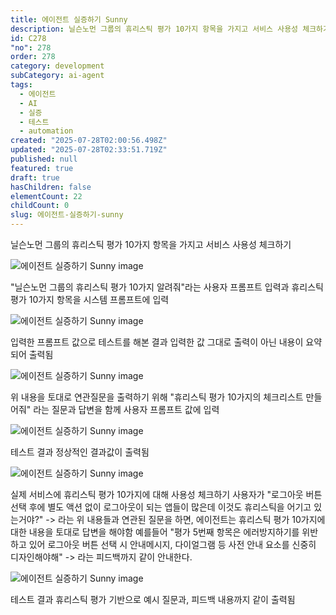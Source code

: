 ```yaml
---
title: 에이전트 실증하기 Sunny
description: 닐슨노먼 그룹의 휴리스틱 평가 10가지 항목을 가지고 서비스 사용성 체크하기 "닐슨노먼 그룹의 휴리스틱 평가 10가지 알려줘"라는 사용자 프롬프트 입력과 휴리스틱 평가 10가지 항목을 시스템 프롬프트에 입력 입력한 프롬프트 값으로 테스트를 해본 결과 입력한 값 그대로 출력이 아닌 ...
id: C278
"no": 278
order: 278
category: development
subCategory: ai-agent
tags:
  - 에이전트
  - AI
  - 실증
  - 테스트
  - automation
created: "2025-07-28T02:00:56.498Z"
updated: "2025-07-28T02:33:51.719Z"
published: null
featured: true
draft: true
hasChildren: false
elementCount: 22
childCount: 0
slug: 에이전트-실증하기-sunny
---
```


닐슨노먼 그룹의 휴리스틱 평가 10가지 항목을 가지고 서비스 사용성 체크하기



![에이전트 실증하기 Sunny image](https://image.lemoncloud.io/e5a8942d-a416-4d78-8e9e-461b1f9c1c8b)

"닐슨노먼 그룹의 휴리스틱 평가 10가지 알려줘"라는 사용자 프롬프트 입력과 휴리스틱 평가 10가지 항목을 시스템 프롬프트에 입력



![에이전트 실증하기 Sunny image](https://image.lemoncloud.io/be5bcf43-5ba9-4c18-bbb8-908c46a46580)

입력한 프롬프트 값으로 테스트를 해본 결과 입력한 값 그대로 출력이 아닌 내용이 요약되어 출력됨



![에이전트 실증하기 Sunny image](https://image.lemoncloud.io/1d6b209e-5fc9-4ea9-950c-daad52fead32)

위 내용을 토대로 연관질문을 출력하기 위해 "휴리스틱 평가 10가지의 체크리스트 만들어줘" 라는 질문과 답변을 함께 사용자 프롬프트 값에 입력



![에이전트 실증하기 Sunny image](https://image.lemoncloud.io/038099e0-6804-44e2-b305-e6615af8ca2e)

테스트 결과 정상적인 결과값이 출력됨



![에이전트 실증하기 Sunny image](https://image.lemoncloud.io/8449ed4e-6fa2-4ac6-bf66-876abb81df39)

실제 서비스에 휴리스틱 평가 10가지에 대해 사용성 체크하기 사용자가 "로그아웃 버튼 선택 후에 별도 액션 없이 로그아웃이 되는 앱들이 많은데 이것도 휴리스틱을 어기고 있는거야?" -> 라는 위 내용들과 연관된 질문을 하면, 에이전트는 휴리스틱 평가 10가지에 대한 내용을 토대로 답변을 해야함 예를들어 "평가 5번째 항목은 에러방지하기를 위반하고 있어 로그아웃 버튼 선택 시 안내메시지, 다이얼그램 등 사전 안내 요소를 신중히 디자인해야해" -> 라는 피드백까지 같이 안내한다.



![에이전트 실증하기 Sunny image](https://image.lemoncloud.io/10ee4c11-2046-4d77-b5c0-9d8fe49eaa28)

테스트 결과 휴리스틱 평가 기반으로 예시 질문과, 피드백 내용까지 같이 출력됨
